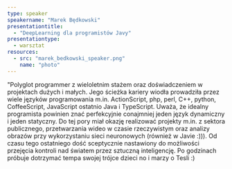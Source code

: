 ```yaml
---
type: speaker
speakername: "Marek Będkowski"
presentationtitle:
  - "DeepLearning dla programistów Javy"
presentationtype: 
  - warsztat
resources:
  - src: "marek_bedkowski_speaker.png"
    name: "photo"
---
```

"Polyglot programmer z wieloletnim stażem oraz doświadczeniem w projektach dużych i małych. Jego ścieżka kariery wiodła prowadziła przez wiele języków programowania m.in. ActionScript, php, perl, C++, python, CoffeeScript, JavaScript ostatnio Java i TypeScript. Uważa, że idealny programista powinien znać perfekcyjnie conajmniej jeden język dynamiczny i jeden statyczny. Do tej pory miał okazję realizować projekty m.in. z sektora publicznego, przetwarzania wideo w czasie rzeczywistym oraz analizy obrazów przy wykorzystaniu sieci neuronowych (również w Javie :))). Od czasu tego ostatniego dość sceptycznie nastawiony do możliwości przejęcia kontroli nad światem przez sztuczną inteligencję. Po godzinach próbuje dotrzymać tempa swojej trójce dzieci no i marzy o Tesli :)
